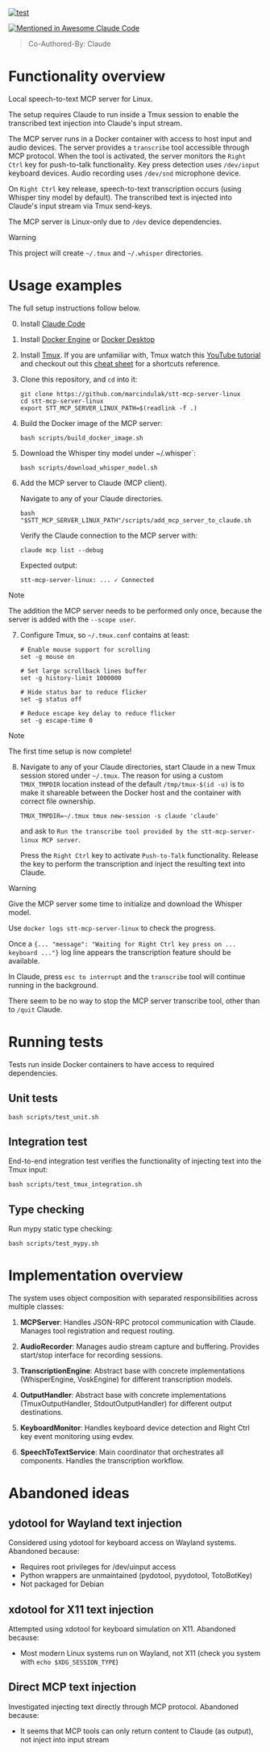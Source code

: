 [![test](https://github.com/marcindulak/stt-mcp-server-linux/actions/workflows/test.yml/badge.svg)](https://github.com/marcindulak/stt-mcp-server-linux/actions/workflows/test.yml)

[![Mentioned in Awesome Claude Code](https://awesome.re/mentioned-badge.svg)](https://github.com/hesreallyhim/awesome-claude-code)

> Co-Authored-By: Claude

# Functionality overview

Local speech-to-text MCP server for Linux.

The setup requires Claude to run inside a Tmux session to enable the transcribed text injection into Claude's input stream.

The MCP server runs in a Docker container with access to host input and audio devices.
The server provides a `transcribe` tool accessible through MCP protocol.
When the tool is activated, the server monitors the `Right Ctrl` key for push-to-talk functionality.
Key press detection uses `/dev/input` keyboard devices.
Audio recording uses `/dev/snd` microphone device.

On `Right Ctrl` key release, speech-to-text transcription occurs (using Whisper tiny model by default).
The transcribed text is injected into Claude's input stream via Tmux send-keys.

The MCP server is Linux-only due to `/dev` device dependencies.

> [!WARNING]
> This project will create `~/.tmux` and `~/.whisper` directories.

# Usage examples

The full setup instructions follow below.

0. Install [Claude Code](https://docs.anthropic.com/en/docs/claude-code/setup)

1. Install [Docker Engine](https://docs.docker.com/engine/install/) or [Docker Desktop](https://docs.docker.com/desktop/)

2. Install [Tmux](https://github.com/tmux/tmux).
   If you are unfamiliar with, Tmux watch this [YouTube tutorial](https://www.youtube.com/watch?v=UxbiDtEXuxg&list=PLT98CRl2KxKGiyV1u6wHDV8VwcQdzfuKe) and checkout out this [cheat sheet](https://tmuxcheatsheet.com) for a shortcuts reference.

3. Clone this repository, and `cd` into it:

   ```
   git clone https://github.com/marcindulak/stt-mcp-server-linux
   cd stt-mcp-server-linux
   export STT_MCP_SERVER_LINUX_PATH=$(readlink -f .)
   ```

4. Build the Docker image of the MCP server:

   ```
   bash scripts/build_docker_image.sh
   ```

5. Download the Whisper tiny model under ~/.whisper`:

   ```
   bash scripts/download_whisper_model.sh
   ```

6. Add the MCP server to Claude (MCP client).

   Navigate to any of your Claude directories.

   ```
   bash "$STT_MCP_SERVER_LINUX_PATH"/scripts/add_mcp_server_to_claude.sh
   ```

   Verify the Claude connection to the MCP server with:

   ```
   claude mcp list --debug
   ```

   Expected output:

   ```
   stt-mcp-server-linux: ... ✓ Connected
   ```

> [!NOTE]
> The addition the MCP server needs to be performed only once, because the server is added with the `--scope user`.

7. Configure Tmux, so `~/.tmux.conf` contains at least:

   ```
   # Enable mouse support for scrolling
   set -g mouse on

   # Set large scrollback lines buffer
   set -g history-limit 1000000

   # Hide status bar to reduce flicker
   set -g status off

   # Reduce escape key delay to reduce flicker
   set -g escape-time 0
   ```

> [!NOTE]
> The first time setup is now complete!

8. Navigate to any of your Claude directories, start Claude in a new Tmux session stored under `~/.tmux`.
   The reason for using a custom `TMUX_TMPDIR` location instead of the default `/tmp/tmux-$(id -u)` is to make it shareable between the Docker host and the container with correct file ownership.

   ```
   TMUX_TMPDIR=~/.tmux tmux new-session -s claude 'claude'
   ```

   and ask to `Run the transcribe tool provided by the stt-mcp-server-linux MCP server`.

   Press the `Right Ctrl` key to activate `Push-to-Talk` functionality.
   Release the key to perform the transcription and inject the resulting text into Claude.

> [!WARNING]
> Give the MCP server some time to initialize and download the Whisper model.
>
> Use `docker logs stt-mcp-server-linux` to check the progress.
>
> Once a `{... "message": "Waiting for Right Ctrl key press on ... keyboard ..."}` log line appears the transcription feature should be available.
>
> In Claude, press `esc to interrupt` and the `transcribe` tool will continue running in the background.
>
> There seem to be no way to stop the MCP server transcribe tool, other than to `/quit` Claude.

# Running tests

Tests run inside Docker containers to have access to required dependencies.

## Unit tests

```
bash scripts/test_unit.sh
```

## Integration test

End-to-end integration test verifies the functionality of injecting text into the Tmux input:

```
bash scripts/test_tmux_integration.sh
```

## Type checking

Run mypy static type checking:

```
bash scripts/test_mypy.sh
```

# Implementation overview

The system uses object composition with separated responsibilities across multiple classes:

1. **MCPServer**: Handles JSON-RPC protocol communication with Claude. Manages tool registration and request routing.

2. **AudioRecorder**: Manages audio stream capture and buffering. Provides start/stop interface for recording sessions.

3. **TranscriptionEngine**: Abstract base with concrete implementations (WhisperEngine, VoskEngine) for different transcription models.

4. **OutputHandler**: Abstract base with concrete implementations (TmuxOutputHandler, StdoutOutputHandler) for different output destinations.

5. **KeyboardMonitor**: Handles keyboard device detection and Right Ctrl key event monitoring using evdev.

6. **SpeechToTextService**: Main coordinator that orchestrates all components. Handles the transcription workflow.

# Abandoned ideas

## ydotool for Wayland text injection
Considered using ydotool for keyboard access on Wayland systems. Abandoned because:
- Requires root privileges for /dev/uinput access
- Python wrappers are unmaintained (pydotool, pyydotool, TotoBotKey)
- Not packaged for Debian

## xdotool for X11 text injection
Attempted using xdotool for keyboard simulation on X11. Abandoned because:
- Most modern Linux systems run on Wayland, not X11 (check you system with `echo $XDG_SESSION_TYPE`)

## Direct MCP text injection
Investigated injecting text directly through MCP protocol. Abandoned because:
- It seems that MCP tools can only return content to Claude (as output), not inject into input stream
